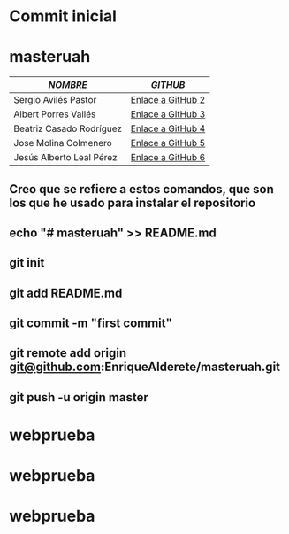 # Commit inicial
# masteruah

| *NOMBRE* | *GITHUB* |
| -------- | -------- |
| Sergio Avilés Pastor | [Enlace a GitHub 2](https://github.com/sergioaviles) |
| Albert Porres Vallés | [Enlace a GitHub 3](https://github.com/AlbertPorres) |
| Beatriz Casado Rodríguez | [Enlace a GitHub 4](https://github.com/BCRMaster) |
| Jose Molina Colmenero | [Enlace a GitHub 5](https://github.com/Moliholy) |
| Jesús Alberto Leal Pérez | [Enlace a GitHub 6](https://github.com/lealp22) |
 


## Creo que se refiere a estos comandos, que son los que he usado para instalar el repositorio
## echo "# masteruah" >> README.md
## git init
## git add README.md
## git commit -m "first commit"
## git remote add origin git@github.com:EnriqueAlderete/masteruah.git
## git push -u origin master
# webprueba
# webprueba
# webprueba

